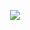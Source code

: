 <p align="center"><img src="https://github-readme-stats.vercel.app/api?username=karlof002&count_private=true&title_color=ffa500&bg_color=0D1117&text_color=dfdfdf"></p>
